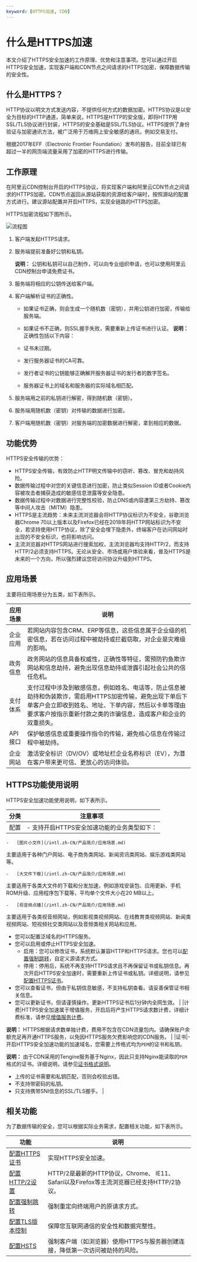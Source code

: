 ```yaml
---
keyword: [HTTPS加速, CDN]
---
```


# 什么是HTTPS加速

本文介绍了HTTPS安全加速的工作原理、优势和注意事项。您可以通过开启HTTPS安全加速，实现客户端和CDN节点之间请求的HTTPS加密，保障数据传输的安全性。

## 什么是HTTPS？

HTTP协议以明文方式发送内容，不提供任何方式的数据加密。HTTPS协议是以安全为目标的HTTP通道，简单来说，HTTPS是HTTP的安全版，即将HTTP用SSL/TLS协议进行封装，HTTPS的安全基础是SSL/TLS协议。HTTPS提供了身份验证与加密通讯方法，被广泛用于万维网上安全敏感的通讯，例如交易支付。

根据2017年EFF（Electronic Frontier Foundation）发布的报告，目前全球已有超过一半的网页端流量采用了加密的HTTPS进行传输。

## 工作原理

在阿里云CDN控制台开启的HTTPS协议，将实现客户端和阿里云CDN节点之间请求的HTTPS加密。CDN节点返回从源站获取的资源给客户端时，按照源站的配置方式进行。建议源站配置并开启HTTPS，实现全链路的HTTPS加密。

HTTPS加密流程如下图所示。

![流程图](https://static-aliyun-doc.oss-accelerate.aliyuncs.com/assets/img/zh-CN/7864788951/p47884.png)

1.  客户端发起HTTPS请求。
2.  服务端提前准备好公钥和私钥。

    **说明：** 公钥和私钥可以自己制作，可以向专业组织申请，也可以使用阿里云CDN控制台申请免费证书。

3.  服务端将相应的公钥传送给客户端。
4.  客户端解析证书的正确性。

    -   如果证书正确，则会生成一个随机数（密钥），并用公钥进行加密，传输给服务端。
    -   如果证书不正确，则SSL握手失败，需要重新上传证书进行认证。
    **说明：** 正确性包括以下内容：

    -   证书未过期。
    -   发行服务器证书的CA可靠。
    -   发行者证书的公钥能够正确解开服务器证书的发行者的数字签名。
    -   服务器证书上的域名和服务器的实际域名相匹配。
5.  服务端用之前的私钥进行解密，得到随机数（密钥）。
6.  服务端用随机数（密钥）对传输的数据进行加密。
7.  客户端用随机数（密钥）对服务端的加密数据进行解密，拿到相应的数据。

## 功能优势

HTTPS安全传输的优势：

-   HTTPS安全传输，有效防止HTTP明文传输中的窃听、篡改、冒充和劫持风险。
-   数据传输过程中对您的关键信息进行加密，防止类似Session ID或者Cookie内容被攻击者捕获造成的敏感信息泄露等安全隐患。
-   数据传输过程中对数据进行完整性校验，防止DNS或内容遭第三方劫持、篡改等中间人攻击（MITM）隐患。
-   HTTPS是主流趋势：未来主流浏览器会将HTTP协议标识为不安全，谷歌浏览器Chrome 70以上版本以及Firefox已经在2018年将HTTP网站标识为不安全，若坚持使用HTTP协议，除了安全会埋下隐患外，终端客户在访问网站时出现的不安全标识，也将影响访问。
-   主流浏览器对HTTPS网站进行搜索加权，主流浏览器均支持HTTP/2，而支持HTTP/2必须支持HTTPS。无论从安全、市场或用户体验来看，普及HTTPS是未来的一个方向，所以强烈建议您将访问协议升级到HTTPS。

## 应用场景

主要将应用场景分为五类，如下表所示。

|应用场景|说明|
|----|--|
|企业应用|若网站内容包含CRM、ERP等信息，这些信息属于企业级的机密信息，若在访问过程中被劫持或拦截窃取，对企业是灾难级的影响。|
|政务信息|政务网站的信息具备权威性，正确性等特征，需预防钓鱼欺诈网站和信息劫持，避免出现信息劫持或泄露引起社会公共的信任危机。|
|支付体系|支付过程中涉及到敏感信息，例如姓名、电话等，防止信息被劫持和伪装欺诈，需启用HTTPS加密传输，避免出现下单后下单客户会立即收到姓名、地址、下单内容，然后以卡单等理由要求客户按指示重新付款之类的诈骗信息，造成客户和企业的双重损失。|
|API接口|保护敏感信息或重要操作指令的传输，避免核心信息在传输过程中被劫持。|
|企业网站|激活安全标识（DV/OV）或地址栏企业名称标识（EV），为潜在客户带来更可信、更放心的访问体验。|

## HTTPS功能使用说明

HTTPS安全加速功能使用说明，如下表所示。

|分类|注意事项|
|--|----|
|配置|-   支持开启HTTPS安全加速功能的业务类型如下：
    -   [图片小文件](/intl.zh-CN/产品简介/应用场景.md)

主要适用于各种门户网站、电子商务类网站、新闻资讯类网站、娱乐游戏类网站等。

    -   [大文件下载](/intl.zh-CN/产品简介/应用场景.md)

主要适用于各类大文件的下载和分发加速，例如游戏安装包、应用更新、手机ROM升级、应用程序包下载等，平均单个文件大小在20 MB以上。

    -   [视音频点播](/intl.zh-CN/产品简介/应用场景.md)

主要适用于各类视音频网站，例如影视类视频网站、在线教育类视频网站、新闻类视频网站、短视频社交类网站以及音频类相关网站和应用。

-   您可以配置泛域名的HTTPS服务。
-   您可以启用或停止HTTPS安全加速。
    -   启用：您可以修改证书，系统默认兼容HTTP和HTTPS请求。您也可以[配置强制跳转](/intl.zh-CN/域名管理/HTTPS配置/配置强制跳转.md)，自定义源请求方式。
    -   停用：停用后，系统不再支持HTTPS请求且不再保留证书或私钥信息。再次开启HTTPS安全加速时，需要重新上传证书或私钥。详细说明，请参见[配置HTTPS证书](/intl.zh-CN/域名管理/HTTPS配置/配置HTTPS证书.md)。
-   您可以查看证书，但由于私钥信息敏感，不支持私钥查看。请妥善保管证书相关信息。
-   您可以更新证书，但请谨慎操作。更新HTTPS证书后1分钟内全网生效。 |
|计费|HTTPS安全加速属于增值服务，开启后将产生HTTPS请求数计费，详细计费标准，请参见[增值服务计费](/intl.zh-CN/产品计费/计费方式/增值服务计费.md)。

**说明：** HTTPS根据请求数单独计费，费用不包含在CDN流量包内。请确保账户余额充足再开通HTTPS服务，以免因HTTPS服务欠费影响您的CDN服务。 |
|证书|-   开启HTTPS安全加速功能的加速域名，您需要上传格式均为`PEM`的证书和私钥。

**说明：** 由于CDN采用的Tengine服务基于Nginx，因此只支持Nginx能读取的`PEM`格式的证书。详细说明，请参见[证书格式说明](/intl.zh-CN/域名管理/HTTPS配置/证书格式说明.md)。

-   上传的证书需要和私钥匹配，否则会校验出错。
-   不支持带密码的私钥。
-   只支持携带SNI信息的SSL/TLS握手。 |

## 相关功能

为了数据传输的安全，您可以根据实际业务需求，配置相关功能，如下表所示。

|功能|说明|
|--|--|
|[配置HTTPS证书](/intl.zh-CN/域名管理/HTTPS配置/配置HTTPS证书.md)|实现HTTPS安全加速。|
|[配置HTTP/2设置](/intl.zh-CN/域名管理/HTTPS配置/配置HTTP/2设置.md)|HTTP/2是最新的HTTP协议，Chrome、 IE11、Safari以及Firefox等主流浏览器已经支持HTTP/2协议。|
|[配置强制跳转](/intl.zh-CN/域名管理/HTTPS配置/配置强制跳转.md)|强制重定向终端用户的原请求方式。|
|[配置TLS版本控制](/intl.zh-CN/域名管理/HTTPS配置/配置TLS版本控制.md)|保障您互联网通信的安全性和数据完整性。|
|[配置HSTS](/intl.zh-CN/域名管理/HTTPS配置/配置HSTS.md)|强制客户端（如浏览器）使用HTTPS与服务器创建连接，降低第一次访问被劫持的风险。|

